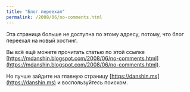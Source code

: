 ```yaml
---
title: "Блог переехал"
permalink: /2008/06/no-comments.html
---
```

Эта страница больше не доступна по этому адресу, потому, что блог переехал на новый хостинг.

Вы всё ещё можете прочитать статью по этой ссылке [https://mdanshin.blogspot.com/2008/06/no-comments.html](https://mdanshin.blogspot.com/2008/06/no-comments.html).

Но лучше зайдите на главную страницу [https://danshin.ms](https://danshin.ms) и воспользуйтесь поиском.